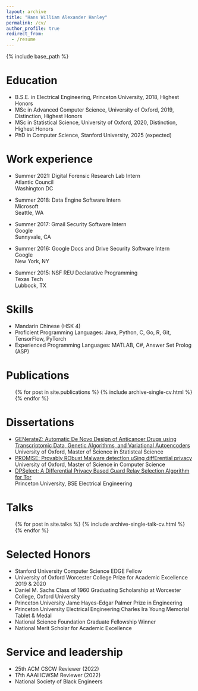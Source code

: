 ```yaml
---
layout: archive
title: "Hans William Alexander Hanley"
permalink: /cv/
author_profile: true
redirect_from:
  - /resume
---
```


{% include base_path %}

Education
======
* B.S.E. in Electrical Engineering,  Princeton University, 2018, Highest Honors
* MSc in Advanced Computer Science, University of Oxford, 2019, Distinction, Highest Honors
* MSc in Statistical Science, University of Oxford, 2020, Distinction, Highest Honors
* PhD in Computer Science, Stanford University, 2025 (expected)

Work experience
======
* Summer 2021: Digital Forensic Research Lab Intern\
Atlantic Council\
Washington DC

* Summer 2018: Data Engine Software Intern\
Microsoft\
Seattle, WA

* Summer 2017: Gmail Security Software Intern\
Google\
Sunnyvale, CA

* Summer 2016: Google Docs and Drive Security Software Intern\
Google\
New York, NY

* Summer 2015: NSF REU Declarative Programming\
Texas Tech\
Lubbock, TX
  
Skills
======
* Mandarin Chinese (HSK 4)
* Proficient Programming Languages: Java, Python, C, Go, R, Git, TensorFlow, PyTorch
* Experienced Programming Languages: MATLAB, C#, Answer Set Prolog (ASP)

Publications
======
  <ul>{% for post in site.publications %}
    {% include archive-single-cv.html %}
  {% endfor %}</ul>
  
Dissertations
======
* [GENerateZ: Automatic De Novo Design of Anticancer Drugs using Transcriptomic Data, Genetic Algorithms, and Variational Autoencoders](https://hanshanley.github.io/files/generatez_dissertation.pdf)\
University of Oxford, Master of Science in Statistcal Science 
* [PROMISE: Provably RObust Malware detectIon uSing diffErential privacy](https://hanshanley.github.io/files/dpnetwork.pdf)\
University of Oxford, Master of Science in Computer Science
* [DPSelect: A Differential Privacy Based Guard Relay Selection Algorithm for Tor](https://hanshanley.github.io/files/DPSelect.pdf)\
Princeton University, BSE Electrical Engineering

Talks
======
  <ul>{% for post in site.talks %}
    {% include archive-single-talk-cv.html %}
  {% endfor %}</ul>
  
Selected Honors
======
* Stanford University Computer Science EDGE Fellow
* University of Oxford Worcester College Prize for Academic Excellence 2019 & 2020
* Daniel M. Sachs Class of 1960 Graduating Scholarship at Worcester College, Oxford University
* Princeton University Jame Hayes-Edgar Palmer Prize in Engineering
* Princeton University Electrical Engineering Charles Ira Young Memorial Tablet & Medal
* National Science Foundation Graduate Fellowship Winner
* National Merit Scholar for Academic Excellence
  
Service and leadership
======
* 25th ACM CSCW Reviewer (2022)
* 17th AAAI ICWSM Reviewer (2022)
* National Society of Black Engineers 
